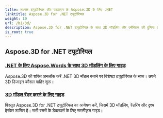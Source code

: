 ```yaml
---
title: व्यापक ट्यूटोरियल और उदाहरण के Aspose.3D के लिए .NET
linktitle: Aspose.3D for .NET ट्यूटोरियल
weight: 10
url: /hi/3d/
description: Aspose.3D for .NET ट्यूटोरियल के साथ 3D मॉडलिंग और एनीमेशन की दुनिया अनलॉक करें। अपनी परियोजनाओं को आसानी से आगे बढ़ाएँ - रेंडरिंग से लेकर लीनियर एक्सट्रूज़न तक।
is_root: true
---
```

## Aspose.3D for .NET ट्यूटोरियल
### [.NET के लिए Aspose.Words के साथ 3D मॉडलिंग के लिए गाइड](./guide-to-3d-modeling/)
Aspose.3D की शक्ति अनलॉक करें .NET 3D मॉडल बनाने पर विशेषज्ञ ट्यूटोरियल के साथ। अपने 3D डिजाइन कौशल माहिर शुरू।
### [3D मॉडल रेंडर करने के लिए गाइड](./guide-to-rendering/)
विस्तृत Aspose.3D for .NET ट्यूटोरियल का अन्वेषण करें, जिसमें 3D मॉडलिंग, रेंडरिंग और दृश्य हेरफेर शामिल है। सभी स्तरों के डेवलपर्स के लिए सरलीकृत गाइड।